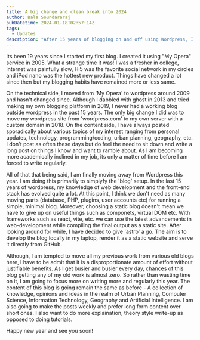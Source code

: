 ```yaml
---
title: A big change and clean break into 2024
author: Bala Soundararaj
pubDatetime: 2024-01-18T02:57:14Z
tags:
  - Updates
description: "After 15 years of blogging on and off using Wordpress, I am finally making a clean break and starting with Astro for a more simplified and focused output"
---
```


Its been 19 years since I started my first blog.
I created it using "My Opera" service in 2005.
What a strange time it was!
I was a fresher in college, internet was painfully slow, Hi5 was the favorite social network in my circles and iPod nano was the hottest new product.
Things have changed a lot since then but my blogging habits have remained more or less same.

On the technical side, I moved from 'My Opera' to wordpress around 2009 and hasn't changed since.
Although I dabbled with ghost in 2013 and tried making my own blogging platform in 2019, I never had a working blog outside wordpress in the past 15 years.
The only big change I did was to move my wordpress site from 'wordpress.com' to my own server with a custom domain in 2018.
On the content side, I have always posted sporadically about various topics of my interest ranging from personal updates, technology, programming/coding, urban planning, geography, etc.
I don't post as often these days but do feel the need to sit down and write a long post on things I know and want to ramble about.
As I am becoming more academically inclined in my job, its only a matter of time before I am forced to write regularly.

All of that that being said, I am finally moving away from Wordpress this year.
I am doing this primarily to simplyfy the 'blog' setup.
In the last 15 years of wordpress, my knowledge of web development and the front-end stack has evolved quite a lot.
At this point, I think we don't need as many moving parts (database, PHP, plugins, user accounts etc) for running a simple, minimal blog.
Moreover, choosing a static blog doesn't mean we have to give up on useful things such as componets, virtual DOM etc.
With frameworks such as react, vite, etc. we can use the latest advancements in web-development while compiling the final output as a static site.
After looking around for while, I have decided to give 'astro' a go.
The aim is to develop the blog locally in my laptop, render it as a static website and serve it directly from GitHub.

Although, I am tempted to move all my previous work from various old blogs here, I have to be admit that it is a disproportionate amount of effort without justifiable benefits.
As I get busier and busier every day, chances of this blog getting any of my old work is almost zero.
So rather than wasting time on it, I am going to focus more on writing more and regularly this year.
The content of this blog is going remain the same as before - A collection of knowledge, opinions and ideas in the realm of Urban Planning, Computer Science, Information Technology, Geography and Artificial Intelligence.
I am also going to make the posts weekly and prefer long form content over short ones.
I also want to do more explaination, theory style write-up as opposed to doing tutorials.

Happy new year and see you soon!
